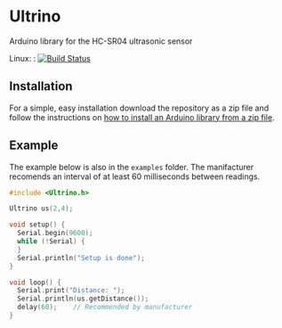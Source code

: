 # Ultrino
Arduino library for the HC-SR04 ultrasonic sensor

Linux: : [![Build Status](https://travis-ci.com/matheusamazonas/Ultrino.svg?branch=master)](https://travis-ci.com/matheusamazonas/Ultrino)

Installation
-------------
For a simple, easy installation download the repository as a zip file and follow the instructions on [how to install an Arduino library from a zip file](https://www.arduino.cc/en/Guide/Libraries#toc4).

Example
-------------
The example below is also in the `examples` folder. The manifacturer recomends an interval of at least 60 milliseconds between readings. 

```cpp
#include <Ultrino.h>

Ultrino us(2,4);

void setup() {
  Serial.begin(9600);
  while (!Serial) {
  }
  Serial.println("Setup is done");
}

void loop() {
  Serial.print("Distance: ");
  Serial.println(us.getDistance());
  delay(60);	// Recommended by manufacturer
}

```

